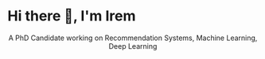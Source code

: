 <h1>Hi there 👋, I'm Irem</h1>
<p align="center">A PhD Candidate working on Recommendation Systems, Machine Learning, Deep Learning</p>
<p align="left">
</p>

<!--
**iremislek/iremislek** is a ✨ _special_ ✨ repository because its `README.md` (this file) appears on your GitHub profile.

Here are some ideas to get you started:

- 🔭 I’m currently working on ...
- 🌱 I’m currently learning ...
- 👯 I’m looking to collaborate on ...
- 💬 Ask me about ...
- 📫 How to reach me: ...
- 😄 Pronouns: ...
- ⚡ Fun fact: ...
-->
